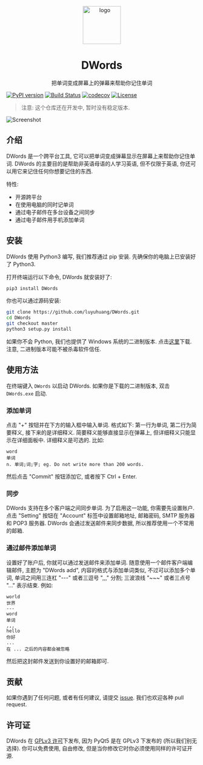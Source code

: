 <p align="center"><img src="logo.svg" alt="logo" width="100"></p>
<h1 align="center">DWords</h1>
<p align="center">把单词变成屏幕上的弹幕来帮助你记住单词</p>

[![PyPI version](https://img.shields.io/pypi/v/DWords.svg)](https://pypi.org/project/DWords/)
[![Build Status](https://api.travis-ci.org/luyuhuang/DWords.svg?branch=dev)](https://travis-ci.org/luyuhuang/DWords)
[![codecov](https://codecov.io/gh/luyuhuang/DWords/branch/dev/graph/badge.svg)](https://codecov.io/gh/luyuhuang/DWords)
[![License](https://img.shields.io/github/license/luyuhuang/DWords)](https://github.com/luyuhuang/DWords/blob/dev/LICENSE)

> 注意: 这个仓库还在开发中, 暂时没有稳定版本.

![Screenshot](screenshot.png)

## 介绍

DWords 是一个跨平台工具, 它可以把单词变成弹幕显示在屏幕上来帮助你记住单词. DWords 的主要目的是帮助非英语母语的人学习英语, 但不仅限于英语, 你还可以用它来记住任何你想要记住的东西.

特性:

- 开源跨平台
- 在使用电脑的同时记单词
- 通过电子邮件在多台设备之间同步
- 通过电子邮件用手机添加单词

## 安装

DWords 使用 Python3 编写, 我们推荐通过 pip 安装. 先确保你的电脑上已安装好了 Python3.

打开终端运行以下命令, DWords 就安装好了:

```sh
pip3 install DWords
```

你也可以通过源码安装:

```sh
git clone https://github.com/luyuhuang/DWords.git
cd DWords
git checkout master
python3 setup.py install
```

如果你不会 Python, 我们也提供了 Windows 系统的二进制版本. 点击[这里](https://github.com/luyuhuang/DWords/releases)下载. 注意, 二进制版本可能不被杀毒软件信任.

## 使用方法

在终端键入 `DWords` 以启动 DWords. 如果你是下载的二进制版本, 双击 `DWords.exe` 启动.

### 添加单词

点击 "+" 按钮并在下方的输入框中输入单词. 格式如下: 第一行为单词, 第二行为简要释义, 接下来的是详细释义. 简要释义能够直接显示在弹幕上, 但详细释义只能显示在详细面板中. 详细释义是可选的. 比如:

```
word
单词
n. 单词;词;字; eg. Do not write more than 200 words.
```

然后点击 "Commit" 按钮添加它, 或者按下 Ctrl + Enter.

### 同步

DWords 支持在多个客户端之间同步单词. 为了启用这一功能, 你需要先设置账户. 点击 "Setting" 按钮在 "Account" 标签中设置邮箱地址, 邮箱密码, SMTP 服务器和 POP3 服务器. DWords 会通过发送邮件来同步数据, 所以推荐使用一个不常用的邮箱.

### 通过邮件添加单词

设置好了账户后, 你就可以通过发送邮件来添加单词. 随意使用一个邮件客户端编辑邮件, 主题为 "DWords add", 内容的格式与添加单词类似, 不过可以添加多个单词, 单词之间用三连杠 "---" 或者三逗号 ",,," 分割; 三波浪线 "~~~" 或者三点号 "..." 表示结束. 例如:

```
world
世界
---
word
单词
,,,
hello
你好
...
在 ... 之后的内容都会被忽略
```

然后把这封邮件发送到你设置好的邮箱即可.

## 贡献

如果你遇到了任何问题, 或者有任何建议, 请提交 [issue](https://github.com/luyuhuang/DWords/issues). 我们也欢迎各种 pull request.

## 许可证

DWords 在 [GPLv3 许可](https://github.com/luyuhuang/DWords/blob/dev/LICENSE)下发布, 因为 PyQt5 是在 GPLv3 下发布的 (所以我们别无选择). 你可以免费使用, 自由修改, 但是当你修改它时你必须使用同样的许可证开源.
